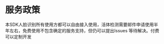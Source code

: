 #  服务政策

本SDK人脸识别所有使用方都可以自由接入使用，活体检测需要邮件申请使用半年左右，免费使用不包含确定的服务支持，但仍可以提出Issues
等待解决。付费可以定制开发



 

   
   
   
